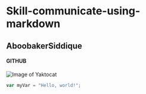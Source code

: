 # Skill-communicate-using-markdown
## AboobakerSiddique
#### GITHUB

![Image of Yaktocat](https://octodex.github.com/images/yaktocat.png)


``` javascript
var myVar = "Hello, world!";
```
